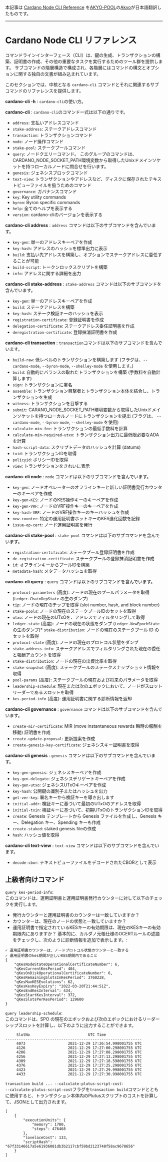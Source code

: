 本記事は [Cardano Node CLI Reference](https://github.com/input-output-hk/cardano-node/blob/master/doc/reference/cardano-node-cli-reference.md) を[AKYO-POOL](https://akyo.org/)の[Akyo](https://github.com/akyo3)が日本語翻訳したものです。

---
# Cardano Node CLI リファレンス

コマンドラインインターフェース（CLI）は、鍵の生成、トランザクションの構築、証明書の作成、その他の重要なタスクを実行するためのツール群を提供します。 サブコマンドの階層構造で構成され、各階層にはコマンドの構文とオプションに関する独自の文書が組み込まれています。

このセクションでは、中核となる `cardano-cli` コマンドとそれに関連するサブコマンドのリファレンスを提供します。


**cardano-cli -h** : `cardano-cli`の使い方。

**cardano-cli** : `cardano-cli`のコマンド一式は以下の通りです。
* `address`: 支払いアドレスコマンド
* `stake-address`: ステークアドレスコマンド
* `transaction`: トランザクションコマンド
* `node`: ノード操作コマンド
* `stake-pool`: ステークプールコマンド
* `query`: ノードクエリーコマンド。 このグループのコマンドは、CARDANO_NODE_SOCKET_PATH環境変数から取得したUnixドメインソケットを持つローカルノードに問合せを行います。
* `genesis`: ジェネシスブロックコマンド
* `text-view`: トランザクションやアドレスなど、ディスクに保存されたテキストビューファイルを扱うためのコマンド
* `governance`: ガバナンスコマンド
* `key`: Key utility commands
* `byron`: Byron specific commands
* `help`: 全てのヘルプを表示する
* `version`: cardano-cliのバージョンを表示する

**cardano-cli address** : `address` コマンドは以下のサブコマンドを含んでいます。
* `key-gen`: 単一のアドレスキーペアを作成
* `key-hash`: アドレスのハッシュを標準出力に表示
* `build`: 支払い先アドレスを構築し、オプションでステークアドレスに委任することが可能
* `build-script`: トークンロックスクリプトを構築
* `info`: アドレスに関する詳細を出力

**cardano-cli stake-address** : `stake-address` コマンドは以下のサブコマンドを含んでいます。
* `key-gen`: 単一のアドレスキーペアを作成
* `build`: ステークアドレスを構築
* `key-hash`: ステーク検証キーのハッシュを表示
* `registration-certificate`: 登録証明書を作成
* `delegation-certificate`: ステークアドレス委任証明書を作成
* `deregistration-certificate`: 登録抹消証明書を作成

**cardano-cli transaction** : `transaction`コマンドは以下のサブコマンドを含んでいます。
* `build-raw`: 低レベルのトランザクションを構築します (フラグは、`--cardano-mode`, `--byron-mode`, `--shelley-mode` を使用します。)
* `build`: 自動的にバランスの取れたトランザクションを構築 (手数料を自動計算します)
* `sign`: トランザクションに署名
* `assemble`: トランザクション目撃者とトランザクション本体を結合し、トランザクションを生成
* `witness`: トランザクションを目撃する
* `submit`: CARANO_NODE_SOCKET_PATH環境変数から取得したUnixドメインソケットを持つローカルノードにトランザクションを提出 (フラグは、 `--cardano-mode`, `--byron-mode`, `--shelley-mode` を使用)
* `calculate-min-fee`: トランザクションの最低手数料を計算
* `calculate-min-required-utxo`: トランザクション出力に最低限必要なADAを計算
* `hash-script-data`: スクリプトデータのハッシュを計算 (datums)
* `txid`: トランザクションIDを取得
* `policyid`: ポリシーIDを取得
* `view`: トランザクションをきれいに表示

**cardano-cli node** : `node` コマンドは以下のサブコマンドを含んでいます。
* `key-gen`: ノードオペレーターのオフラインキーと新しい証明書発行カウンターのキーペアを作成
* `key-gen-KES`: ノードのKES操作キーのキーペアを作成
* `key-gen-VRF`: ノードのVRF操作キーのキーペアを作成
* `key-hash-VRF`: ノードのVRF操作キーのキーハッシュを作成
* `new-counter`: 特定の運用証明書ホットキーのKES進化回数を記録
* `issue-op-cert`: ノード運用証明書を発行

**cardano-cli stake-pool** : `stake-pool` コマンドは以下のサブコマンドを含んでいます。
* `registration-certificate`: ステークプール登録証明書を作成
* `de-registration-certificate`: ステークプールの登録抹消証明書を作成
* `id`: オフラインキーからプールIDを構築
* `metadata-hash`:  メタデータハッシュを取得

**cardano-cli query** : `query` コマンドは以下のサブコマンドを含んでいます。
* `protocol-parameters` (高度): ノードの現在のプールパラメータを取得 (`Ledger.ChainDepState` の生のダンプ)
* `tip`: ノードの現在のチップを取得 (slot number, hash, and block number)
* `stake-pools`: ノードの現在のステークプールIDのセットを取得
* `utxo`: ノードの現在のUTxOを、アドレスでフィルタリングして取得
* `ledger-state` (高度):  ノードの現在の状態をダンプ (`Ledger.NewEpochState`の生のダンプ)* `stake-distribution`: ノードの現在のステークプール ID のセットを取得
* `protocol-state` (高度): ノードの現在のプロトコル状態をダンプ
* `stake-address-info`: ステークアドレスでフィルタリングされた現在の委任と報酬アカウントを取得
* `stake-distribution`: ノードの現在の出資比率を取得
* `stake-snapshot` (高度): ステークプールのステークスナップショット情報を取得
* `pool-params` (高度): ステークプールの現在および将来のパラメータを取得
* `leadership-schedule`: 現在または次のエポックにおいて、ノードがスロットリーダーであるスロットを取得
* `kes-period-info` (高度): 運用証明書に関する診断情報を返却

**cardano-cli governance** : `governance` コマンドは以下のサブコマンドを含んでいます。
* `create-mir-certificate`: MIR (move instantaneous rewards 瞬時の報酬を移動) 証明書を作成
* `create-update-proposal`: 更新提案を作成
* `create-genesis-key-certificate`: ジェネシスキー証明書を取得

**cardano-cli genesis** : `genesis` コマンドは以下のサブコマンドを含んでいます。
* `key-gen-genesis`: ジェネシスキーペアを作成
* `key-gen-delegate`: ジェネシスデリゲートキーペアを作成
* `key-gen-utxo`: ジェネシスUTxOキーペアを作成
* `key-hash`: 公開鍵の識別子またはハッシュを出力
* `get-ver-key`: 署名キーから検証キーを導き出します
* `initial-addr`: 検証キーに基づいて最初のUTxOのアドレスを取得
* `initial-txin`: 検証キーに基づいて、初期UTxOのトランザクションIDを取得
* `create`: Genesis テンプレートから Genesis ファイルを作成し、Genesis キー、Delegation キー、Spending キーも作成
* `create-staked`: staked genesis fileの作成
* `hash`: ハッシュ値を取得

**cardano-cli text-view** : `text-view` コマンドは以下のサブコマンドを含んでいます。
* `decode-cbor`: テキストビューファイルをデコードされたCBORとして表示



## 上級者向けコマンド

`query kes-period-info`:  
このコマンドは、運用証明書と運用証明書発行カウンターに対して以下のチェックを実行します。
- 発行カウンターと運用証明書のカウンターは一致していますか？
- カウンターは、現在のノードの状態と一致していますか？
- 運用証明書で指定されているKESキーの有効期限は、現在のKESキーの有効期限内にありますか？
基本的に、カルダノ元帳仕様のOCERTルールの述語をチェックし、次のように診断情報を追加で表示します。:
```
✓ 運用証明書カウンターは、ノードプロトコル状態カウンターと一致する
✓ 運用証明書のkes期間が正しいKES期間内であること
{
    "qKesNodeStateOperationalCertificateNumber": 6,
    "qKesCurrentKesPeriod": 404,
    "qKesOnDiskOperationalCertificateNumber": 6,
    "qKesRemainingSlotsInKesPeriod": 3760228,
    "qKesMaxKESEvolutions": 62,
    "qKesKesKeyExpiry": "2022-03-20T21:44:51Z",
    "qKesEndKesInterval": 434,
    "qKesStartKesInterval": 372,
    "qKesSlotsPerKesPeriod": 129600
}
```

`query leadership-schedule`:  
このコマンドは、SPO の現在のエポックおよび次のエポックにおけるリーダーシップスロットを計算し、以下のように出力することができます。
```
     SlotNo                          UTC Time
-------------------------------------------------------------
     4073                   2021-12-29 17:26:54.998001755 UTC
     4126                   2021-12-29 17:27:00.298001755 UTC
     4206                   2021-12-29 17:27:08.298001755 UTC
     4256                   2021-12-29 17:27:13.298001755 UTC
     4309                   2021-12-29 17:27:18.598001755 UTC
     4376                   2021-12-29 17:27:25.298001755 UTC
     4423                   2021-12-29 17:27:29.998001755 UTC
     4433                   2021-12-29 17:27:30.998001755 UTC
```


`transaction build ... --calculate-plutus-script-cost`:  
`--calculate-plutus-script-cost`フラグを`transaction build`コマンドとともに使用すると、トランザクション本体内のPlutusスクリプトのコストを計算して、JSONとして出力されます。
```
[
    {
        "executionUnits": {
            "memory": 1700,
            "steps": 476468
        },
        "lovelaceCost": 133,
        "scriptHash": "67f33146617a5e61936081db3b2117cbf59bd2123748f58ac9678656"
    }
]
```
